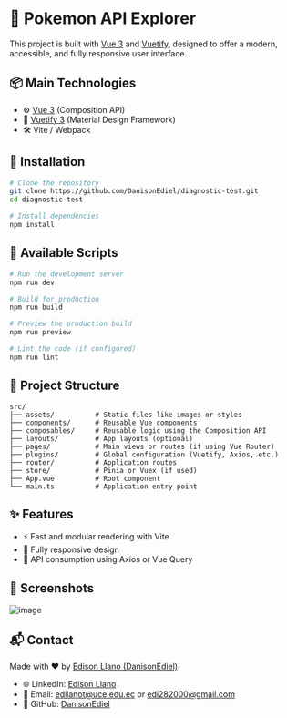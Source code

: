 
# 🌟 Pokemon API Explorer

This project is built with [Vue 3](https://vuejs.org/) and [Vuetify](https://next.vuetifyjs.com/), designed to offer a modern, accessible, and fully responsive user interface.

## 📦 Main Technologies

- ⚙️ [Vue 3](https://vuejs.org/) (Composition API)
- 🎨 [Vuetify 3](https://next.vuetifyjs.com/) (Material Design Framework)
- 🛠️ Vite / Webpack

## 🚀 Installation

```bash
# Clone the repository
git clone https://github.com/DanisonEdiel/diagnostic-test.git
cd diagnostic-test

# Install dependencies
npm install
```

## 🧪 Available Scripts

```bash
# Run the development server
npm run dev

# Build for production
npm run build

# Preview the production build
npm run preview

# Lint the code (if configured)
npm run lint
```

## 📁 Project Structure

```
src/
├── assets/          # Static files like images or styles
├── components/      # Reusable Vue components
├── composables/     # Reusable logic using the Composition API
├── layouts/         # App layouts (optional)
├── pages/           # Main views or routes (if using Vue Router)
├── plugins/         # Global configuration (Vuetify, Axios, etc.)
├── router/          # Application routes
├── store/           # Pinia or Vuex (if used)
├── App.vue          # Root component
└── main.ts          # Application entry point
```

## ✨ Features

- ⚡ Fast and modular rendering with Vite
- 📱 Fully responsive design
- 📡 API consumption using Axios or Vue Query

## 📸 Screenshots

![image](https://github.com/user-attachments/assets/f3319e64-d900-4cfb-adee-babadeb5e3c2)



## 📬 Contact

Made with ❤️ by [Edison Llano (DanisonEdiel)](https://github.com/DanisonEdiel).

- 🌐 LinkedIn: [Edison Llano](https://www.linkedin.com/in/edison-daniel-llano-tapia-3859aa260/)
- 📧 Email: edllanot@uce.edu.ec or edi282000@gmail.com
- 🐙 GitHub: [DanisonEdiel](https://github.com/DanisonEdiel)
